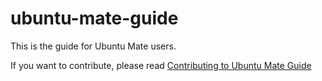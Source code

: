 # ubuntu-mate-guide

This is the guide for Ubuntu Mate users.

If you want to contribute, please read [Contributing to Ubuntu Mate Guide](CONTRIBUTING.md)

